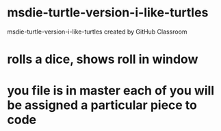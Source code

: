 # msdie-turtle-version-i-like-turtles
msdie-turtle-version-i-like-turtles created by GitHub Classroom
# rolls a dice, shows roll in window
# you file is in master each of you will be assigned a particular piece to code
